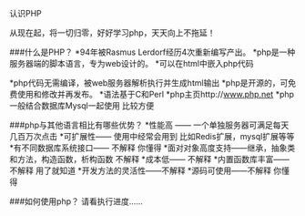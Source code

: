 认识PHP

从现在起，将一切归零，好好学习php，天天向上不拖延！

###什么是PHP？
*94年被Rasmus Lerdorf经历4次重新编写产出。
*php是一种服务器端的脚本语言，专为web设计的。
*可以在html中嵌入php代码 <p> <?php  echo "Hello World" ?> </p>
*php代码无需编译，被web服务器解析执行并生成html输出
*php是开源的，可免费使用和修改并再发布。
*语法基于C和Perl
*php主页http://www.php.net
*php一般结合数据库Mysql一起使用 比较方便

###php与其他语言相比有哪些优势？
*性能高 —— 一个单独服务器可满足每天几百万次点击
*可扩展性—— 使用中经常会用到 比如Redis扩展，mysql扩展等等
*有不同数据库系统接口—— 不解释 你懂得
*面对对象高度支持——继承，抽象类和方法，构造函数，析构函数 不解释
*成本低—— 不解释
*内置函数库丰富——不解释 用了就知道
*开发方法的灵活性——不解释
*源码可使用——不解释 你懂得

###如何使用php？
请看执行进度......
